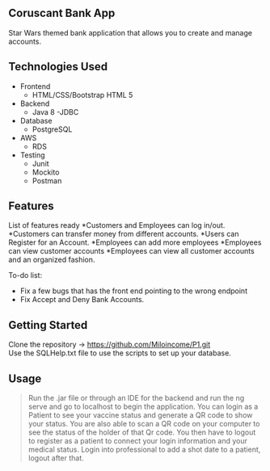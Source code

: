 
## Coruscant Bank App ##
Star Wars themed bank application that allows you to create and manage accounts.

## Technologies Used

* Frontend 
   - HTML/CSS/Bootstrap HTML 5
* Backend
   - Java 8
    -JDBC
* Database 
   - PostgreSQL
* AWS
   - RDS
* Testing
   - Junit 
   - Mockito
   - Postman

## Features

List of features ready
*Customers and Employees can log in/out.
*Customers can transfer money from different accounts.
*Users can Register for an Account.
*Employees can add more employees
*Employees can view customer accounts
*Employees can view all customer accounts and an  organized fashion.

To-do list:
* Fix a few bugs that has the front end pointing to the wrong endpoint
*  Fix Accept and Deny Bank Accounts.

## Getting Started
 Clone the repository -> https://github.com/Miloincome/P1.git
 <br>
 Use the SQLHelp.txt file to use the scripts to set up your database.
 

## Usage

> Run the .jar file or through an IDE for the backend and run the ng serve and go to localhost to begin the application. You can login as a Patient to see your vaccine status and generate a QR code to show your status. You are also able to scan a QR code on your computer to see the status of the holder of that Qr code. You then have to logout to register as a patient to connect your login information and your medical status. Login into professional to add a shot date to a patient, logout after that.

